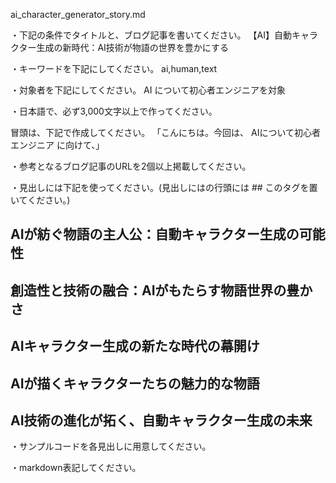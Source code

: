ai_character_generator_story.md

・下記の条件でタイトルと、ブログ記事を書いてください。
【AI】自動キャラクター生成の新時代：AI技術が物語の世界を豊かにする

・キーワードを下記にしてください。
ai,human,text

・対象者を下記にしてください。
  AI について初心者エンジニアを対象


・日本語で、必ず3,000文字以上で作ってください。

冒頭は、下記で作成してください。
「こんにちは。今回は、
AIについて初心者エンジニア
に向けて、」

・参考となるブログ記事のURLを2個以上掲載してください。

・見出しには下記を使ってください。(見出しにはの行頭には ## このタグを置いてください。)
## AIが紡ぐ物語の主人公：自動キャラクター生成の可能性
## 創造性と技術の融合：AIがもたらす物語世界の豊かさ
## AIキャラクター生成の新たな時代の幕開け
## AIが描くキャラクターたちの魅力的な物語
## AI技術の進化が拓く、自動キャラクター生成の未来

・サンプルコードを各見出しに用意してください。

・markdown表記してください。

